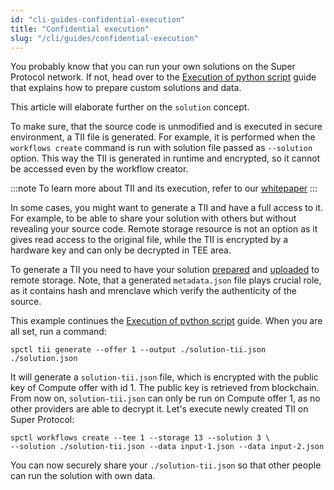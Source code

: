 ```yaml
---
id: "cli-guides-confidential-execution"
title: "Confidential execution"
slug: "/cli/guides/confidential-execution"
---
```


You probably know that you can run your own solutions on the Super Protocol network. If not, head over to the [Execution of python script](/testnet/cli/guides/python-script) guide that explains how to prepare custom solutions and data.

This article will elaborate further on the `solution` concept.

To make sure, that the source code is unmodified and is executed in secure environment, a TII file is generated. For example, it is performed when the `workflows create` command is run with solution file passed as `--solution` option. This way the TII is generated in runtime and encrypted, so it cannot be accessed even by the workflow creator. 

:::note
To learn more about TII and its execution, refer to our [whitepaper](/whitepaper/tee-provider#passing-parameters-to-the-loader)
:::

In some cases, you might want to generate a TII and have a full access to it. For example, to be able to share your solution with others but without revealing your source code. Remote storage resource is not an option as it gives read access to the original file, while the TII is encrypted by a hardware key and can only be decrypted in TEE area.

To generate a TII you need to have your solution [prepared](/testnet/cli/commands/solutions/prepare) and [uploaded](/testnet/cli/commands/files/upload) to remote storage. Note, that a generated `metadata.json` file plays crucial role, as it contains hash and mrenclave which verify the authenticity of the source.

This example continues the [Execution of python script](/testnet/cli/guides/python-script) guide. When you are all set, run a command:

```
spctl tii generate --offer 1 --output ./solution-tii.json ./solution.json
```

It will generate a `solution-tii.json` file, which is encrypted with the public key of Compute offer with id 1. The public key is retrieved from blockchain. From now on, `solution-tii.json` can only be run on Compute offer 1, as no other providers are able to decrypt it. Let's execute newly created TII on Super Protocol:

```
spctl workflows create --tee 1 --storage 13 --solution 3 \
--solution ./solution-tii.json --data input-1.json --data input-2.json
```

You can now securely share your `./solution-tii.json` so that other people can run the solution with own data.
